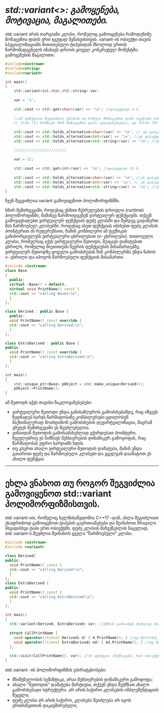 # _**std::variant<>: გამოყენება, მოტივაცია, მაგალითები.**_

std::variant არის თარგიანი კლასი, რომელიც გამოიყენება რამოდენიმე მონაცემთა ტიპის ერთ ჯგუფად შენახვისთვის. variant-ის ობიექტი თავის სპეციალიზაციაში მითითებული ტიპებიდან მხოლოდ ერთის წარმომადგენელს ინახავს დროის ყოველ კონკრეტულ მომენტში. გამოყენების მაგალითი:
```cpp
#include<iostream>
#include<string>
#include<variant>

int main()
{
    std::variant<int,char,std::string> var;
    
    var = 'x';
    
    std::cout << std::get<char>(var) << '\n'; //დაბეჭდავს x-ს.
    
    //ამ ფუნქციით შეგვიძლია ვნახოთ თუ რომელი მონაცემთა ტიპს იყენებს variant-ი.
    // true (1) ნიშნავს რომ მონაცემთა ტიპი აქვიტირებულია, თუ false (0) მაშინ არ არის აქვტივირებული.
    
    std::cout << std::holds_alternative<char>(var) << '\n'; // ეს დაბეჭდავს 1-ს, რადგან ეხლა var-ში არის ჩაწერილი 'x'.
    std::cout << std::holds_alternative<int>(var) << '\n'; //ეს დაბეჭდავს 0-ს.
    std::cout << std::holds_alternative<std::string>(var) << '\n'; //ეს დაბეჭდავს 0-ს.
    
    ////////////////////////
    
    var = 12;
    
    std::cout << std::get<int>(var) << '\n'; //დაბეჭდავს 12-ს.
    
    std::cout << std::holds_alternative<char>(var) << '\n'; //ეს დაბეჭდავს 0-ს.
    std::cout << std::holds_alternative<int>(var) << '\n'; // ეს დაბეჭდავს 1-ს რადგან ეხლა var-ში არის ჩაწერილი 12.
    std::cout << std::holds_alternative<std::string>(var) << '\n'; //ეს დაბეჭდავს 0-ს.
}
```

ჩვენ შეგვიძლია variant გამოვიყენოთ პოლიმორფიზმში.

ხშირ შემთხვევაში, როდესაც ესმით შესრულების დროული (runtime) პოლიმორფიზმი, მაშინვე წარმოიდგენენ ვირტუალურ ფუნქციებს. თქვენ გამოვაცხადებთ ვირტუალურ ფუნქციას ფუძე კლასში და შემდეგ გადაწერთ მას წარმოებულ კლასებში. როდესაც ასეთ ფუნქციას იძახებთ ფუძე კლასის პოინტერით ან რეფერენსით, მაშინ კომპილერი ამ ტექნიკას განახორციელებს ვირტუალური ცხრილებით (v- ცხრილები). თითოეული კლასი, რომელსაც აქვს ვირტუალური მეთოდი, შეიცავს დამატებით ცხრილს, რომელიც მიუთითებს წევრის ფუნქციების მისამართებზე. ვირტუალურ მეთოდზე ყოველი გამოძახების წინ კომპილერმა უნდა ნახოს v- ცხრილი და იპოვოს წარმოებული ფუნქციის მისამართი.

```cpp
#include <iostream>
class Base
{
  public:
  virtual ~Base() = default;
  virtual void PrintName() const {
  std::cout << "calling Bases!\n";
  }
};

class Derived : public Base {
  public:
  void PrintName() const override {
  std::cout << "calling Derived!\n";
  }
};

class ExtraDerived : public Base {
public:
  void PrintName() const override {
  std::cout << "calling ExtraDerived!\n";
  }
};

int main()
{
    std::unique_ptr<Base> pObject = std::make_unique<Derived>();
    pObject->PrintName();
}
```

ამ მეთოდს აქვს თავისი ნაკლოვანებებები:
- ვირტუალური მეთოდი უნდა განისაზღვროს გამოძახებამდე, რაც იწვევს ზედნადებ ხარჯს წარმადობაზე კომპილერები ცდილობენ მაქსიმალურად მოახდინონ გამოძახების დევირტუალიზაცია, მაგრამ უმეტეს შემთხვევაში ეს შეუძლებელია.
- ვინაიდან მეთოდის გამოსაძახებლად გჭირდებათ პოინტერი, ჩვეულებრივ ეს ნიშნავს მეხსიერების დინამიკურ გამოყოფას, რაც წარმადობას უფრო ხარჯიანს ხდის.
- თუ გსურთ ახალი ვირტუალური მეთოდის დამატება, მაშინ უნდა გაიაროთ ფუძე და წარმოებული კლასები და ყველგან დაამატოთ ეს ახალი ფუნქცია
___
# ეხლა ვნახოთ თუ როგორ შეგვიძლია გამოვიყენოთ std::variant პოლიმორფიზმისთვის.

std::variant-ით, რომელიც ხელმისაწვდომია C++17 –დან, ახლა შეგიძლიათ უსაფრთხოდ გამოიყენოთ ტიპების გაერთიანებები და შეინახოთ მრავალი სხვადასხვა ტიპი ერთ ობიექტში. ფუძე კლასის მაჩვენებლის ნაცვლად, std::variant-ს შეუძლია შეინახოს ყველა ”წარმოებული” კლასი.
```cpp
#include <iostream>
#include <variant>

class Derived{
public:
  void PrintName() const {
  std::cout << "calling Derived!\n";
  }
};
class ExtraDerived {
public:
  void PrintName() const {
  std::cout << "calling ExtraDerived!\n";
  }
};

int main()
{
  std::variant<Derived, ExtraDerived> var; //ქმნის ვარიანტს რომელიც ინახავს ან Derived ან ExtraDerived-ს.
  
  struct CallPrintName {
    void operator()(const Derived& d) { d.PrintName(); } //თუ Derived, გამოიძახე ეს ფუნქცია.
    void operator()(const ExtraDerived& ed) { ed.PrintName(); } //თუ ExtraDerived, გამოიძახე ეს ფუნქცია.
  };
  
  std::visit(CallPrintName{}, var); //ის ფუნქცია იმუშავებს, რის ობიექტს visit ფუნქცია ნახავს.
}
```

std::variant -ის პოლიმორფიზმის უპირატესობები:
- მნიშვნელობის სემანტიკა, არაა მეხსიერების დინამიკური გამოყოფა;
- ახალი ”მეთოდის” დამატება მარტივია, თქვენ უნდა შექმნათ ახალი გამოძახებადი სტრუქტურა. არ არის საჭირო კლასების იმპლემენტაციის შეცვლა;
- ფუძე კლასი არ არის საჭირო, კლასები შეიძლება არ იყოს ერთმანეთთან დაკავშირებული;
